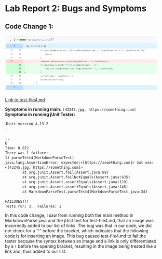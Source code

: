 # **Lab Report 2: Bugs and Symptoms**

## Code Change 1:
![Image](photos/parseTest4_change.PNG)
<br />

[Link to test-file4.md](https://github.com/CatherineGu16/markdown-parse/blob/main/test-file4.md)

**Symptoms in running main:** `[43245.jpg, https://something.com]` <br />
**Symptoms in running jUnit Tester:** <br />
```
JUnit version 4.13.2
.

..
E
Time: 0.012
There was 1 failure:
1) parseTest4(MarkdownParseTest)
java.lang.AssertionError: expected:<[https://something.com]> but was:<[43245.jpg, https://something.com]>
        at org.junit.Assert.fail(Assert.java:89)
        at org.junit.Assert.failNotEquals(Assert.java:835)
        at org.junit.Assert.assertEquals(Assert.java:120)
        at org.junit.Assert.assertEquals(Assert.java:146)
        at MarkdownParseTest.parseTest4(MarkdownParseTest.java:34)

FAILURES!!!
Tests run: 3,  Failures: 1
```

In this code change, I saw from running both the main method in MarkdownParse.java and the jUnit test for test-file4.md, that an image was incorrectly added to our list of links. The bug was that in our code, we did not check for a "!" before the bracket, which indicates that the following code is for inserting an image. This bug caused test-file4.md to fail the tester because the syntax between an image and a link is only differentiated by a `!` before the opening bracket, resulting in the image being treated like a link and, thus added to our list.
